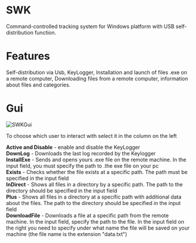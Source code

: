 # SWK
Command-controlled tracking system for Windows platform with USB self-distribution function.
# Features # 
Self-distribution via Usb, KeyLogger, Installation and launch of files .exe on a remote computer, Downloading files from a remote computer, information about files and categories.
# Gui #
![SWKGui](https://user-images.githubusercontent.com/76472049/117753005-fb14e100-b241-11eb-8a9d-2daab4a6b9e1.png)

To choose which user to interact with select it in the column on the left

**Active and Disable** - enable and disable the KeyLogger  
**DownLog** - Downloads the last log recorded by the Keylogger  
**InstallExe** - Sends and opens yours .exe file on the remote machine. In the input field, you must specify the path to .the exe file on your pc  
**Exists** - Checks whether the file exists at a specific path. The path must be specified in the input field  
**InDirect** - Shows all files in a directory by a specific path. The path to the directory should be specified in the input field  
**Plus** - Shows all files in a directory at a specific path with additional data about the files. The path to the directory should be specified in the input field  
**DownloadFile** - Downloads a file at a specific path from the remote machine. In the input field, specify the path to the file. In the input field on the right you need to specify under what name the file will be saved on your machine (the file name is the extension "data.txt")


